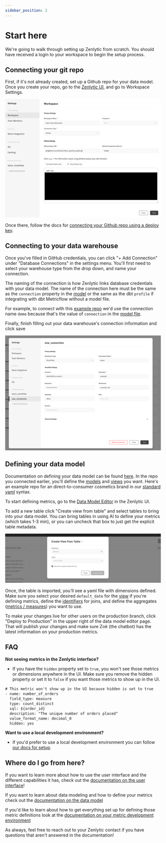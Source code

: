 ```yaml
---
sidebar_position: 2
---
```


# Start here

We're going to walk through setting up Zenlytic from scratch. You should have received a login to your workspace to begin the setup process.


## Connecting your git repo

First, if it's not already created, set up a Github repo for your data model. Once you create your repo, go to the [Zenlytic UI](https://app.zenlytic.com/data-model-editor), and go to Workspace Settings. 


![workspace-settings](assets/workspace-settings.png)

Once there, follow the docs for [connecting your Github repo using a deploy key](https://intercom.help/zenlytic/en/articles/6960775-connecting-to-github-with-a-deploy-key).


## Connecting to your data warehouse

Once you've filled in GitHub credentials, you can click "+ Add Connection" under "Database Connections" in the settings menu. You'll first need to select your warehouse type from the drop down, and name your connection. 

The naming of the connection is how Zenlytic links database credentials with your data model. The name of the connection here must be the same as the `connection` property in the [model](./5_data_modeling/2_model.md) or the same as the dbt `profile` if integrating with dbt Metricflow without a model file. 

For example, to connect with this [example repo](https://github.com/Zenlytic/demo-data-model) we'd use the connection name `demo` because that's the value of `connection` in the [model file](https://github.com/Zenlytic/demo-data-model/blob/master/models/pure_organics_model.yml).  


Finally, finish filling out your data warehouse's connection information and click save

![finish-connection](assets/finish-connection.png)



## Defining your data model

Documentation on defining your data model can be found [here](./5_data_modeling/1_data_modeling.md). In the repo you connected earlier, you'll define the [models](./5_data_modeling/2_model.md) and [views](./5_data_modeling/5_view.md) you want. Here's an example repo for an direct-to-consumer cosmetics brand in our [standard yaml](https://github.com/Zenlytic/demo-data-model) syntax.


To start defining metrics, go to the [Data Model Editor](https://app.zenlytic.com/data-model-editor) in the Zenlytic UI.


To add a new table click "Create view from table" and select tables to bring into your data model. You can bring tables in using AI to define your metrics (which takes 1-3 min), or you can uncheck that box to just get the explicit table metadata.


![create-view-from-table](assets/create-view-from-table.png)


Once, the table is imported, you'll see a yaml file with dimensions defined. Make sure you select your desired `default_date` for the [view](./5_data_modeling/5_view.md) if you're defining metrics, define the [identifiers](./5_data_modeling/6_join.md) for joins, and define the aggregates ([metrics / measures](./5_data_modeling/93_measure.md)) you want to use.


To make your changes live for other users on the production branch, click "Deploy to Production" in the upper right of the data model editor page. That will publish your changes and make sure Zoë (the chatbot) has the latest information on your production metrics.


## FAQ

**Not seeing metrics in the Zenlytic interface?**
* If you have the `hidden` property set to `true`, you won't see those metrics or dimensions anywhere in the UI. Make sure you remove the hidden property or set it to `false` if you want those metrics to show up in the UI. 

```
# This metric won't show up in the UI because hidden is set to true
- name: number_of_orders
  field_type: measure
  type: count_distinct
  sql: ${order_id}
  description: "The unique number of orders placed"
  value_format_name: decimal_0
  hidden: yes
```

**Want to use a local development environment?**
* If you'd prefer to use a local development environment you can follow [our docs for setup](./6_connecting_with_python/getting_started_local.md). 


## Where do I go from here?

If you want to learn more about how to use the user interface and the different capabilities it has, check out the [documentation on the user interface](./3_zenlytic_ui/1_using_zenlytic.md)!

If you want to learn about data modeling and how to define your metrics check out the [documentation on the data model](./5_data_modeling/1_data_modeling.md)

If you'd like to learn about how to get everything set up for defining those metric definitions look at the [documentation on your metric development environment](./5_development_environment/1_development_environment.md)

As always, feel free to reach out to your Zenlytic contact if you have questions that aren't answered in the documentation!
